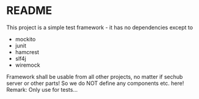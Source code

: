 <!-- SPDX-License-Identifier: MIT --->

README
======
This project is a simple test framework - it has no dependencies except to
- mockito
- junit
- hamcrest
- slf4j
- wiremock

Framework shall be usable from all other projects, no matter if sechub server or other parts! So
we do NOT define any components etc. here!
Remark: Only use for tests...
